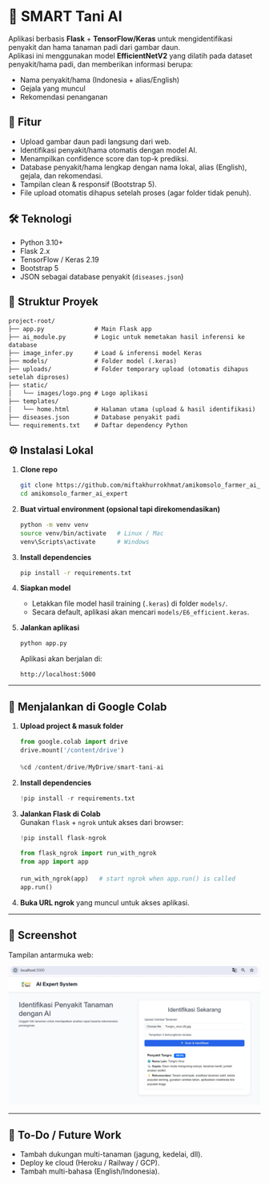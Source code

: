 # 🌾 SMART Tani AI

Aplikasi berbasis **Flask** + **TensorFlow/Keras** untuk mengidentifikasi penyakit dan hama tanaman padi dari gambar daun.  
Aplikasi ini menggunakan model **EfficientNetV2** yang dilatih pada dataset penyakit/hama padi, dan memberikan informasi berupa:
- Nama penyakit/hama (Indonesia + alias/English)
- Gejala yang muncul
- Rekomendasi penanganan

## 🚀 Fitur
- Upload gambar daun padi langsung dari web.
- Identifikasi penyakit/hama otomatis dengan model AI.
- Menampilkan confidence score dan top-k prediksi.
- Database penyakit/hama lengkap dengan nama lokal, alias (English), gejala, dan rekomendasi.
- Tampilan clean & responsif (Bootstrap 5).
- File upload otomatis dihapus setelah proses (agar folder tidak penuh).

## 🛠️ Teknologi
- Python 3.10+
- Flask 2.x
- TensorFlow / Keras 2.19
- Bootstrap 5
- JSON sebagai database penyakit (`diseases.json`)

## 📂 Struktur Proyek
```
project-root/
├── app.py              # Main Flask app
├── ai_module.py        # Logic untuk memetakan hasil inferensi ke database
├── image_infer.py      # Load & inferensi model Keras
├── models/             # Folder model (.keras)
├── uploads/            # Folder temporary upload (otomatis dihapus setelah diproses)
├── static/
│   └── images/logo.png # Logo aplikasi
├── templates/
│   └── home.html       # Halaman utama (upload & hasil identifikasi)
├── diseases.json       # Database penyakit padi
└── requirements.txt    # Daftar dependency Python
```

## ⚙️ Instalasi Lokal

1. **Clone repo**
   ```bash
   git clone https://github.com/miftakhurrokhmat/amikomsolo_farmer_ai_expert.git
   cd amikomsolo_farmer_ai_expert
   ```

2. **Buat virtual environment (opsional tapi direkomendasikan)**
   ```bash
   python -m venv venv
   source venv/bin/activate   # Linux / Mac
   venv\Scripts\activate      # Windows
   ```

3. **Install dependencies**
   ```bash
   pip install -r requirements.txt
   ```

4. **Siapkan model**
   - Letakkan file model hasil training (`.keras`) di folder `models/`.
   - Secara default, aplikasi akan mencari `models/E6_efficient.keras`.

5. **Jalankan aplikasi**
   ```bash
   python app.py
   ```
   Aplikasi akan berjalan di:
   ```
   http://localhost:5000
   ```

---

## 🧪 Menjalankan di Google Colab

1. **Upload project & masuk folder**  
   ```python
   from google.colab import drive
   drive.mount('/content/drive')

   %cd /content/drive/MyDrive/smart-tani-ai
   ```

2. **Install dependencies**
   ```python
   !pip install -r requirements.txt
   ```

3. **Jalankan Flask di Colab**  
   Gunakan `flask` + `ngrok` untuk akses dari browser:
   ```python
   !pip install flask-ngrok
   ```

   ```python
   from flask_ngrok import run_with_ngrok
   from app import app

   run_with_ngrok(app)   # start ngrok when app.run() is called
   app.run()
   ```

4. **Buka URL ngrok** yang muncul untuk akses aplikasi.

---

## 📸 Screenshot
Tampilan antarmuka web:

![Demo Screenshot](docs/screenshot.png)

---

## 🔮 To-Do / Future Work
- Tambah dukungan multi-tanaman (jagung, kedelai, dll).
- Deploy ke cloud (Heroku / Railway / GCP).
- Tambah multi-bahasa (English/Indonesia).
